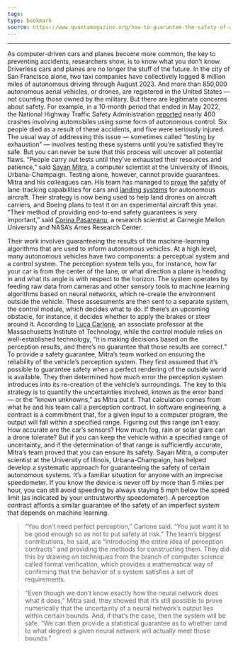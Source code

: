 ```yaml
---
tags: 
type: bookmark
source: https://www.quantamagazine.org/how-to-guarantee-the-safety-of-autonomous-vehicles-20240116/
---
```

---

As computer-driven cars and planes become more common, the key to preventing accidents, researchers show, is to know what you don’t know.
Driverless cars and planes are no longer the stuff of the future. In the city of San Francisco alone, two taxi companies have collectively logged 8 million miles of autonomous driving through August 2023. And more than 850,000 autonomous aerial vehicles, or drones, are registered in the United States — not counting those owned by the military.
But there are legitimate concerns about safety. For example, in a 10-month period that ended in May 2022, the National Highway Traffic Safety Administration [reported](https://www.nhtsa.gov/laws-regulations/standing-general-order-crash-reporting) nearly 400 crashes involving automobiles using some form of autonomous control. Six people died as a result of these accidents, and five were seriously injured.
The usual way of addressing this issue — sometimes called “testing by exhaustion” — involves testing these systems until you’re satisfied they’re safe. But you can never be sure that this process will uncover all potential flaws. “People carry out tests until they’ve exhausted their resources and patience,” said [Sayan Mitra](https://mitras.ece.illinois.edu/), a computer scientist at the University of Illinois, Urbana-Champaign. Testing alone, however, cannot provide guarantees.
Mitra and his colleagues can. His team has managed to [prove](https://ieeexplore.ieee.org/document/9852797) the [safety](https://dl.acm.org/doi/10.1145/3622875) of lane-tracking capabilities for cars and [landing systems](https://arxiv.org/abs/2311.08652) for autonomous aircraft. Their strategy is now being used to help land drones on aircraft carriers, and Boeing plans to test it on an experimental aircraft this year. “Their method of providing end-to-end safety guarantees is very important,” said [Corina Pasareanu](https://www.cylab.cmu.edu/directory/bios/pasareanu-corina.html), a research scientist at Carnegie Mellon University and NASA’s Ames Research Center.

Their work involves guaranteeing the results of the machine-learning algorithms that are used to inform autonomous vehicles. At a high level, many autonomous vehicles have two components: a perceptual system and a control system. The perception system tells you, for instance, how far your car is from the center of the lane, or what direction a plane is heading in and what its angle is with respect to the horizon. The system operates by feeding raw data from cameras and other sensory tools to machine learning algorithms based on neural networks, which re-create the environment outside the vehicle.
These assessments are then sent to a separate system, the control module, which decides what to do. If there’s an upcoming obstacle, for instance, it decides whether to apply the brakes or steer around it. According to [Luca Carlone](https://lucacarlone.mit.edu/), an associate professor at the Massachusetts Institute of Technology, while the control module relies on well-established technology, “it is making decisions based on the perception results, and there’s no guarantee that those results are correct.”
To provide a safety guarantee, Mitra’s team worked on ensuring the reliability of the vehicle’s perception system. They first assumed that it’s possible to guarantee safety when a perfect rendering of the outside world is available. They then determined how much error the perception system introduces into its re-creation of the vehicle’s surroundings.
The key to this strategy is to quantify the uncertainties involved, known as the error band — or the “known unknowns,” as Mitra put it. That calculation comes from what he and his team call a perception contract. In software engineering, a contract is a commitment that, for a given input to a computer program, the output will fall within a specified range. Figuring out this range isn’t easy. How accurate are the car’s sensors? How much fog, rain or solar glare can a drone tolerate? But if you can keep the vehicle within a specified range of uncertainty, and if the determination of that range is sufficiently accurate, Mitra’s team proved that you can ensure its safety.
Sayan Mitra, a computer scientist at the University of Illinois, Urbana-Champaign, has helped develop a systematic approach for guaranteeing the safety of certain autonomous systems.
It’s a familiar situation for anyone with an imprecise speedometer. If you know the device is never off by more than 5 miles per hour, you can still avoid speeding by always staying 5 mph below the speed limit (as indicated by your untrustworthy speedometer). A perception contract affords a similar guarantee of the safety of an imperfect system that depends on machine learning.

> “You don’t need perfect perception,” Carlone said. “You just want it to be good enough so as not to put safety at risk.” The team’s biggest contributions, he said, are “introducing the entire idea of perception contracts” and providing the methods for constructing them. They did this by drawing on techniques from the branch of computer science called formal verification, which provides a mathematical way of confirming that the behavior of a system satisfies a set of requirements.

> “Even though we don’t know exactly how the neural network does what it does,” Mitra said, they showed that it’s still possible to prove numerically that the uncertainty of a neural network’s output lies within certain bounds. And, if that’s the case, then the system will be safe. “We can then provide a statistical guarantee as to whether (and to what degree) a given neural network will actually meet those bounds.”